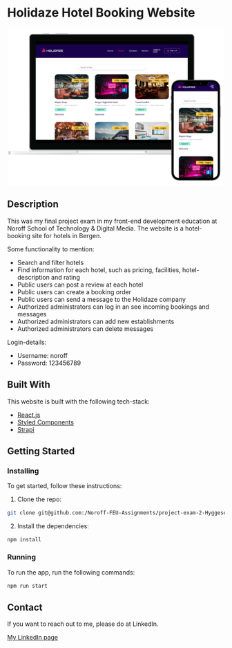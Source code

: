 # Holidaze Hotel Booking Website

![image](https://github.com/Noroff-FEU-Assignments/project-exam-2-Hyggesen/blob/main/src/assets/common/holidaze_devices.png)

## Description

This was my final project exam in my front-end development education at Noroff School of Technology & Digital Media. The website is a hotel-booking site for hotels in Bergen.

Some functionality to mention:

- Search and filter hotels
- Find information for each hotel, such as pricing, facilities, hotel-description and rating
- Public users can post a review at each hotel
- Public users can create a booking order
- Public users can send a message to the Holidaze company
- Authorized administrators can log in an see incoming bookings and messages
- Authorized administrators can add new establishments
- Authorized administrators can delete messages

Login-details:

- Username: noroff
- Password: 123456789

## Built With

This website is built with the following tech-stack:

- [React.js](https://reactjs.org/)
- [Styled Components](https://styled-components.com/docs)
- [Strapi](https://docs.strapi.io/developer-docs/latest/getting-started/introduction.html)

## Getting Started

### Installing

To get started, follow these instructions:

1. Clone the repo:

```bash
git clone git@github.com:/Noroff-FEU-Assignments/project-exam-2-Hyggesen.git
```

2. Install the dependencies:

```
npm install
```

### Running

To run the app, run the following commands:

```bash
npm run start
```

## Contact

If you want to reach out to me, please do at LinkedIn.

[My LinkedIn page](https://www.linkedin.com/in/benjaminbruaroy/)
